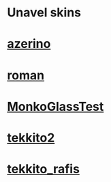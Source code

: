 # Unavel skins
# [azerino](https://unavel.s-ul.eu/60zjknDm)
# [roman](https://unavel.s-ul.eu/Ac7P3ODE)
# [MonkoGlassTest](https://unavel.s-ul.eu/tvmPfyTg)
# [tekkito2](https://unavel.s-ul.eu/rZs6AyIq)
# [tekkito_rafis](https://unavel.s-ul.eu/IgHRFkaY)
